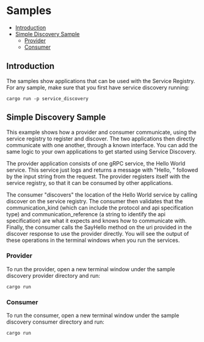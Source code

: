 # Samples

- [Introduction](#introduction)
- [Simple Discovery Sample](#simple-discovery-sample)
  - [Provider](#provider)
  - [Consumer](#consumer)

## Introduction

The samples show applications that can be used with the Service Registry. For any sample, make sure
that you first have service discovery running:

```shell
cargo run -p service_discovery
```

## Simple Discovery Sample

This example shows how a provider and consumer communicate, using the service registry to register
and discover. The two applications then directly communicate with one another, through a known
interface. You can add the same logic to your own applications to get started using Service
Discovery.

The provider application consists of one gRPC service, the Hello World service. This service just
logs and returns a message with "Hello, " followed by the input string from the request. The
provider registers itself with the service registry, so that it can be consumed by other
applications.

The consumer "discovers" the location of the Hello World service by calling discover on the service
registry. The consumer then validates that the communication_kind (which can include the protocol
and api specification type) and communication_reference (a string to identify the api
specification) are what it expects and knows how to communicate with. Finally, the consumer calls 
the SayHello method on the uri provided in the discover response to use the provider directly. You
will see the output of these operations in the terminal windows when you run the services.

### Provider

To run the provider, open a new terminal window under the sample discovery provider directory and
run:

```shell
cargo run
```

### Consumer

To run the consumer, open a new terminal window under the sample discovery consumer directory and
run:

```shell
cargo run
```
